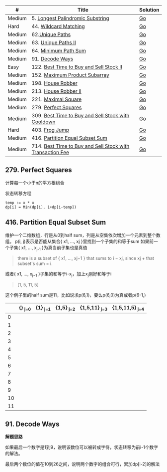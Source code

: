 | #        | Title                                                    | Solution                                    |
| -------- | -------------------------------------------------------- | ------------------------------------------- |
| Medium   | 5. [Longest Palindromic Substring](https://leetcode.com/problems/longest-palindromic-substring/)       |   [Go](5.longest-palindromic-substring.go)       |
| Hard     | 44. [Wildcard Matching](https://leetcode.com/problems/wildcard-matching/)                              |   [Go](44.wildcard-matching.go)                  |
| Medium   | 62.[Unique Paths](https://leetcode.com/problems/unique-paths/)                                         |   [Go](unique_paths.go)                     |
| Medium   | 63. [Unique Paths II](https://leetcode.com/problems/unique-paths-ii/)                                  |   [Go](63.unique-paths-ii.go)                |
| Medium   | 64. [Minimum Path Sum](https://leetcode.com/problems/minimum-path-sum/)                                |   [Go](64.minimum-path-sum.go)               |
| Medium   | 91. [Decode Ways](https://leetcode.com/problems/decode-ways/)                                                |   [Go](91.decode-ways.go)                         |
| Easy     | 122. [Best Time to Buy and Sell Stock II](https://leetcode.com/problems/best-time-to-buy-and-sell-stock-ii/) |   [Go](122.best-time-to-buy-and-sell-stock-ii.go) |
| Medium   | 152. [Maximum Product Subarray](https://leetcode.com/problems/maximum-product-subarray/)                     |   [Go](152.maximum-product-subarray.go)       |
| Medium   | 198. [House Robber](https://leetcode.com/problems/house-robber/)                                             |   [Go](198.house-robber.go)                   |
| Medium   | 213. [House Robber II](https://leetcode.com/problems/house-robber-ii/)                                       |   [Go](213.house-robber-ii.go)                |
| Medium   | 221. [Maximal Square](https://leetcode.com/problems/maximal-square/)                                         |   [Go](maximal_square.go)                     |
| Medium   | 279. [Perfect Squares](https://leetcode.com/problems/perfect-squares/)                                       |   [Go](perfect_squares.go)                    |
| Medium   | 309. [Best Time to Buy and Sell Stock with Cooldown](https://leetcode.com/problems/best-time-to-buy-and-sell-stock-with-cooldown/)                   |   [Go](309.best-time-to-buy-and-sell-stock-with-cooldown.go)  |
| Hard     | 403. [Frog Jump](https://leetcode.com/problems/frog-jump/)   |   [Go](frog_jump.go)                          |
| Medium   | 416. [Partition Equal Subset Sum](https://leetcode.com/problems/partition-equal-subset-sum/)                 |   [Go](partition_equal_subset_sum.go)         |
| Medium   | 714. [Best Time to Buy and Sell Stock with Transaction Fee](https://leetcode.com/problems/best-time-to-buy-and-sell-stock-with-transaction-fee/)     |   [Go](714.best-time-to-buy-and-sell-stock-with-transaction-fee.go) |


## 279. Perfect Squares
计算每一个小于n的平方根组合

状态转移方程

    temp := x * x
    dp[i] = Min(dp[i], 1+dp[i-temp])

## 416. Partition Equal Subset Sum
维护一个二维数组，行是从0到half sum，列是从空集依次增加一个元素到整个数组。
p(i, j)表示是否能从集合{ x1, ..., xj }里找到一个子集的和等于sum
如果前一个子集{ x1, ..., x<sub>j-1</sub> }为真当前子集也是真值

> there is a subset of { x1, ..., xj−1 } that sums to i − xj, since xj + that subset's sum = i.

或者{ x1, ..., x<sub>j−1</sub> }子集的和等于i-x<sub>j</sub>，加上x<sub>j</sub>刚好和等于i
> [1, 5, 11, 5]

这个例子里的half sum是11，比如说求p(6,1)，要么p(6,0)为真或者p(6-1,)

|     | {} <sub>j=0</sub>  | {1} <sub>j=1</sub> | {1,5} <sub>j=2</sub> | {1,5,11} <sub>j=3</sub> | {1,5,11,5} <sub>j=4</sub> |
| --- | --- | --- | ----- | -------- | ---------- |
| 0   |     |     |       |          |            |
| 1   |     |     |       |          |            |
| 2   |     |     |       |          |            |
| 3   |     |     |       |          |            |
| 4   |     |     |       |          |            |
| 5   |     |     |       |          |            |
| 6   |     |     |       |          |            |
| 7   |     |     |       |          |            |
| 8   |     |     |       |          |            |
| 9   |     |     |       |          |            |
| 10  |     |     |       |          |            |
| 11  |     |     |       |          |            |

## 91. Decode Ways
**解题思路**

如果最后一个数字是1到9，说明该数位可以被转成字符，状态转移为前i-1个数字的解法。

最后两个数位的值在10到26之间，说明两个数字的组合可行，累加dp[i-2]的解法